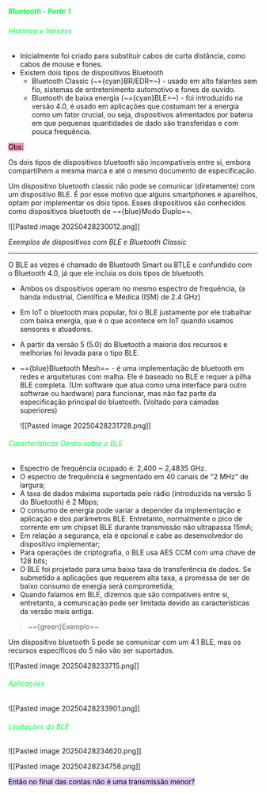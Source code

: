 
#####                                                             <span style="color:rgb(0, 255, 64)">Bluetooth - Parte 1</span> 

###### <span style="color:rgb(0, 255, 64)">Histórico e Versões</span>

-  Inicialmente foi criado para substituir cabos de curta distância, como cabos de mouse e fones.
-  Existem dois tipos de dispositivos Bluetooth
	-  Bluetooth Classic (~={cyan}BR/EDR=~) - usado em alto falantes sem fio, sistemas de entretenimento automotivo e fones de ouvido.
	-  Bluetooth de baixa energia (~={cyan}BLE=~) - foi introduzido na versão 4.0, é usado em aplicações que costumam ter a energia como um fator crucial, ou seja, dispositivos alimentados por bateria em que pequenas quantidades de dado são transferidas e com pouca frequência.

<mark style="background: #FF5582A6;">Obs:</mark>

Os dois tipos de dispositivos bluetooth são incompatíveis entre si, embora compartilhem a mesma marca e até o mesmo documento de especificação.  

Um dispositivo bluetooth classic não pode se comunicar (diretamente) com um dispositivo BLE. É por esse motivo que alguns smartphones e aparelhos, optam por implementar os dois tipos. Esses dispositivos são conhecidos como dispositivos bluetooth de ~={blue}Modo Duplo=~. 

![[Pasted image 20250428230012.png]]

*Exemplos de dispositivos com BLE e Bluetooth Classic*

---

O BLE as vezes é chamado de Bluetooth Smart ou BTLE e confundido com o Bluetooth 4.0, já que ele incluia os dois tipos de bluetooth.

-  Ambos os dispositivos operam no mesmo espectro de frequência, (a banda industrial, Científica e Médica (ISM) de 2.4 GHz)

-  Em IoT o bluetooth mais popular, foi o BLE justamente por ele trabalhar com baixa energia, que é o que acontece em IoT quando usamos sensores e atuadores.

-  A partir da versão 5 (5.0) do Bluetooth a maioria dos recursos e melhorias foi levada para o tipo BLE.

-  ~={blue}Bluetooth Mesh=~ - é uma implementação de bluetooth em redes e arquiteturas com malha. Ele é baseado no BLE e requer a pilha BLE completa. (Um software que atua como uma interface para outro softwrae ou hardware) para funcionar, mas não faz parte da especificação principal do bluetooth. (Voltado para camadas superiores)

	![[Pasted image 20250428231728.png]]

###### <span style="color:rgb(0, 255, 64)">Características Gerais sobre o BLE</span>

-  Espectro de frequência ocupado é: 2,400 ~ 2,4835 GHz.
-  O espectro de frequência é segmentado em 40 canais de "2 MHz" de largura;
-  A taxa de dados máxima suportada pelo rádio (introduzida na versão 5 do Bluetooth) é 2 Mbps;
-  O consumo de energia pode variar a depender da implementação e aplicação e dos parâmetros BLE. Entretanto, normalmente o pico de corrente em um chipset BLE durante transmissão não ultrapassa 15mA;
-  Em relação a segurança, ela é opcional e cabe ao desenvolvedor do dispositivo implementar;
-  Para operações de criptografia, o BLE usa AES CCM com uma chave de 128 bits;
-  O BLE foi projetado para uma baixa taxa de transferência de dados. Se submetido a aplicações que requerem alta taxa,  a promessa de ser de baixo consumo de energia será comprometida;
-  Quando falamos em BLE, dizemos que são compatíveis entre si, entretanto, a comunicação pode ser limitada devido as características da versão mais antiga.

> ~={green}Exemplo=~

Um dispositivo bluetooth 5 pode se comunicar com um 4.1 BLE, mas os recursos específicos do 5 não vão ser suportados. 

![[Pasted image 20250428233715.png]]

###### <span style="color:rgb(0, 255, 64)">Aplicações</span>

![[Pasted image 20250428233901.png]]

###### <span style="color:rgb(0, 255, 64)">Limitações do BLE</span>

![[Pasted image 20250428234620.png]]

![[Pasted image 20250428234758.png]]

<mark style="background: #D2B3FFA6;">Então no final das contas não é uma transmissão menor?</mark>


































































































































